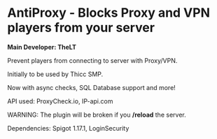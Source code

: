# AntiProxy - Blocks Proxy and VPN players from your server
**Main Developer: TheLT**

Prevent players from connecting to server with Proxy/VPN.

Initially to be used by Thicc SMP.

Now with async checks, SQL Database support and more!

API used: ProxyCheck.io, IP-api.com

WARNING: The plugin will be broken if you **/reload** the server.

Dependencies: Spigot 1.17.1, LoginSecurity
